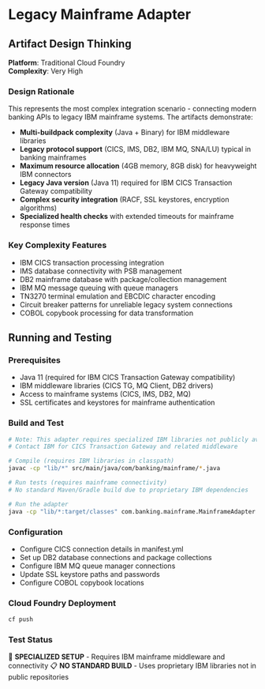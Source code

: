 # Legacy Mainframe Adapter

## Artifact Design Thinking

**Platform**: Traditional Cloud Foundry  
**Complexity**: Very High

### Design Rationale
This represents the most complex integration scenario - connecting modern banking APIs to legacy IBM mainframe systems. The artifacts demonstrate:

- **Multi-buildpack complexity** (Java + Binary) for IBM middleware libraries
- **Legacy protocol support** (CICS, IMS, DB2, IBM MQ, SNA/LU) typical in banking mainframes
- **Maximum resource allocation** (4GB memory, 8GB disk) for heavyweight IBM connectors
- **Legacy Java version** (Java 11) required for IBM CICS Transaction Gateway compatibility
- **Complex security integration** (RACF, SSL keystores, encryption algorithms)
- **Specialized health checks** with extended timeouts for mainframe response times

### Key Complexity Features
- IBM CICS transaction processing integration
- IMS database connectivity with PSB management  
- DB2 mainframe database with package/collection management
- IBM MQ message queuing with queue managers
- TN3270 terminal emulation and EBCDIC character encoding
- Circuit breaker patterns for unreliable legacy system connections
- COBOL copybook processing for data transformation

## Running and Testing

### Prerequisites
- Java 11 (required for IBM CICS Transaction Gateway compatibility)
- IBM middleware libraries (CICS TG, MQ Client, DB2 drivers)
- Access to mainframe systems (CICS, IMS, DB2, MQ)
- SSL certificates and keystores for mainframe authentication

### Build and Test
```bash
# Note: This adapter requires specialized IBM libraries not publicly available
# Contact IBM for CICS Transaction Gateway and related middleware

# Compile (requires IBM libraries in classpath)
javac -cp "lib/*" src/main/java/com/banking/mainframe/*.java

# Run tests (requires mainframe connectivity)
# No standard Maven/Gradle build due to proprietary IBM dependencies

# Run the adapter
java -cp "lib/*:target/classes" com.banking.mainframe.MainframeAdapter
```

### Configuration
- Configure CICS connection details in manifest.yml
- Set up DB2 database connections and package collections
- Configure IBM MQ queue manager connections
- Update SSL keystore paths and passwords
- Configure COBOL copybook locations

### Cloud Foundry Deployment
```bash
cf push
```

### Test Status
🔧 **SPECIALIZED SETUP** - Requires IBM mainframe middleware and connectivity
📋 **NO STANDARD BUILD** - Uses proprietary IBM libraries not in public repositories
